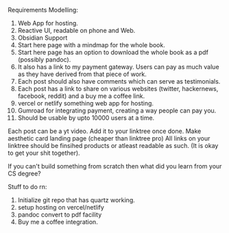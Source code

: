 Requirements Modelling:
1. Web App for hosting. 
2. Reactive UI, readable on phone and Web. 
3. Obsidian Support 
4. Start here page with a mindmap for the whole book. 
5. Start here page has an option to download the whole book as a pdf (possibly pandoc). 
6. It also has a link to my payment gateway. Users can pay as much value as they have derived from that piece of work. 
7. Each post should also have comments which can serve as testimonials. 
8. Each post has a link to share on various websites (twitter, hackernews, facebook, reddit) and a buy me a coffee link. 
9. vercel or netlify something web app for hosting. 
10. Gumroad for integrating payment, creating a way people can pay you. 
11. Should be usable by upto 10000 users at a time. 



Each post can be a yt video. 
Add it to your linktree once done.
Make aesthetic card landing page (cheaper than linktree pro)
All links on your linktree should be finsihed products or atleast readable as such. (It is okay to get your shit together).

If you can't build something from scratch then what did you learn from your CS degree?



Stuff to do rn:
1. Initialize git repo that has quartz working. 
2. setup hosting on vercel/netlify
3. pandoc convert to pdf facility
4. Buy me a coffee integration. 